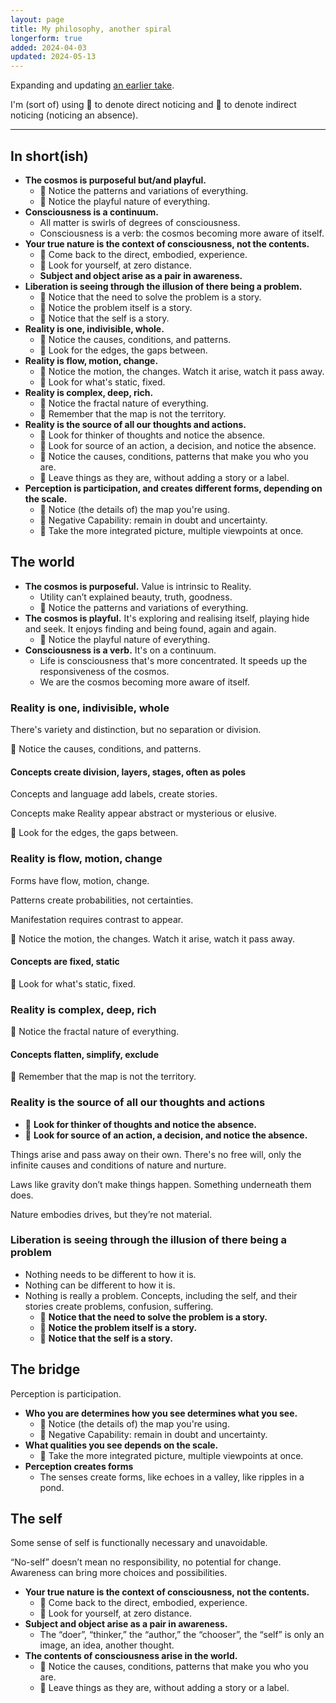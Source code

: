 ```yaml
---
layout: page
title: My philosophy, another spiral
longerform: true
added: 2024-04-03
updated: 2024-05-13
---
```


Expanding and updating [an earlier take](/thinking/my-philosophy/).

<div class="boxout">I'm (sort of) using <span class="gripmoji">🎯</span> to denote direct noticing and <span class="gripmoji">🏹</span> to denote indirect noticing (noticing an absence).</div>

---

## In short(ish)

- **The cosmos is purposeful but/and playful.**
	- 🎯 Notice the patterns and variations of everything.
	- 🎯 Notice the playful nature of everything.
- **Consciousness is a continuum.**
	- All matter is swirls of degrees of consciousness.
	- Consciousness is a verb: the cosmos becoming more aware of itself.
- **Your true nature is the context of consciousness, not the contents.**
	- <span class="gripmoji">🎯 </span>Come back to the direct, embodied, experience.
	- <span class="gripmoji">🏹 </span>Look for yourself, at zero distance.
	- **Subject and object arise as a pair in awareness.**
- **Liberation is seeing through the illusion of there being a problem.**
	- <span class="gripmoji">🎯 </span>Notice that the need to solve the problem is a story.
	- <span class="gripmoji">🎯 </span>Notice the problem itself is a story.
	- <span class="gripmoji">🎯 </span>Notice that the self is a story.
- **Reality is one, indivisible, whole.**
	- <span class="gripmoji">🎯 </span>Notice the causes, conditions, and patterns.
	- <span class="gripmoji">🏹 </span>Look for the edges, the gaps between.
- **Reality is flow, motion, change.**
	- <span class="gripmoji">🎯 </span>Notice the motion, the changes. Watch it arise, watch it pass away.
	- <span class="gripmoji">🏹 </span>Look for what's static, fixed. 
- **Reality is complex, deep, rich.**
	- <span class="gripmoji">🎯 </span>Notice the fractal nature of everything.
	- <span class="gripmoji">🏹 </span>Remember that the map is not the territory.
- **Reality is the source of all our thoughts and actions.**
	- <span class="gripmoji">🏹 </span>Look for thinker of thoughts and notice the absence.
	- <span class="gripmoji">🏹 </span>Look for source of an action, a decision, and notice the absence.
	- <span class="gripmoji">🎯 </span>Notice the causes, conditions, patterns that make you who you are.
	- <span class="gripmoji">🏹 </span>Leave things as they are, without adding a story or a label.
- **Perception is participation, and creates different forms, depending on the scale.**
	- <span class="gripmoji">🎯 </span>Notice (the details of) the map you're using.
	- <span class="gripmoji">🏹 </span>Negative Capability: remain in doubt and uncertainty. 
	- <span class="gripmoji">🏹 </span>Take the more integrated picture, multiple viewpoints at once.

## The world

- **The cosmos is purposeful.** Value is intrinsic to Reality.
    - Utility can’t explained beauty, truth, goodness.
    - 🎯 Notice the patterns and variations of everything.
- **The cosmos is playful.** It's exploring and realising itself, playing hide and seek. It enjoys finding and being found, again and again.
    - 🎯 Notice the playful nature of everything.
- **Consciousness is a verb.** It's on a continuum.
    - Life is consciousness that's more concentrated. It speeds up the responsiveness of the cosmos.
	- We are the cosmos becoming more aware of itself.    

### Reality is one, indivisible, whole

There's variety and distinction, but no separation or division. 

<span class="gripmoji">🎯 </span>Notice the causes, conditions, and patterns.

#### Concepts create division, layers, stages, often as poles

Concepts and language add labels, create stories.

Concepts make Reality appear abstract or mysterious or elusive.

<span class="gripmoji">🏹 </span>Look for the edges, the gaps between.

### Reality is flow, motion, change

Forms have flow, motion, change. 

Patterns create probabilities, not certainties.

Manifestation requires contrast to appear.

<span class="gripmoji">🎯 </span>Notice the motion, the changes. Watch it arise, watch it pass away.

#### Concepts are fixed, static

<span class="gripmoji">🏹 </span>Look for what's static, fixed. 

### Reality is complex, deep, rich

<span class="gripmoji">🎯 </span>Notice the fractal nature of everything.

#### Concepts flatten, simplify, exclude

<span class="gripmoji">🏹 </span>Remember that the map is not the territory.

### Reality is the source of all our thoughts and actions

- <span class="gripmoji">🏹 </span>**Look for thinker of thoughts and notice the absence.**
- <span class="gripmoji">🏹 </span>**Look for source of an action, a decision, and notice the absence.**

Things arise and pass away on their own. There's no free will, only the infinite causes and conditions of nature and nurture. 

Laws like gravity don’t make things happen. Something underneath them does.

Nature embodies drives, but they’re not material.

### Liberation is seeing through the illusion of there being a problem

- Nothing needs to be different to how it is.
- Nothing can be different to how it is.
- Nothing is really a problem. Concepts, including the self, and their stories create problems, confusion, suffering.
	- <span class="gripmoji">🎯 </span>**Notice that the need to solve the problem is a story.**
	- <span class="gripmoji">🎯 </span>**Notice the problem itself is a story.**
	- <span class="gripmoji">🎯 </span>**Notice that the self is a story.**

## The bridge

Perception is participation.

- **Who you are determines how you see determines what you see.**
	- <span class="gripmoji">🎯 </span>Notice (the details of) the map you're using.
	- <span class="gripmoji">🏹 </span>Negative Capability: remain in doubt and uncertainty. 
- **What qualities you see depends on the scale.**
	- <span class="gripmoji">🏹 </span>Take the more integrated picture, multiple viewpoints at once.
- **Perception creates forms**
	- The senses create forms, like echoes in a valley, like ripples in a pond.

## The self

Some sense of self is functionally necessary and unavoidable.

“No-self” doesn’t mean no responsibility, no potential for change. Awareness can bring more choices and possibilities.

- **Your true nature is the context of consciousness, not the contents.**
	- <span class="gripmoji">🎯 </span>Come back to the direct, embodied, experience.
	- <span class="gripmoji">🏹 </span>Look for yourself, at zero distance.
- **Subject and object arise as a pair in awareness.**
    - The “doer”, “thinker,” the “author,” the “chooser”, the “self” is only an image, an idea, another thought.
- **The contents of consciousness arise in the world.** 
	- <span class="gripmoji">🎯 </span>Notice the causes, conditions, patterns that make you who you are.
	- <span class="gripmoji">🏹 </span>Leave things as they are, without adding a story or a label.



<!--
### Potential poles

- Vice / Virtue
- Fear / Desire
- Stress / Security
-->
<!-- 
## Contractions

- SuperPerisher
- Conflict
- Feeling watched
- Feeling embarrassed
- Feeling anxious
 -->